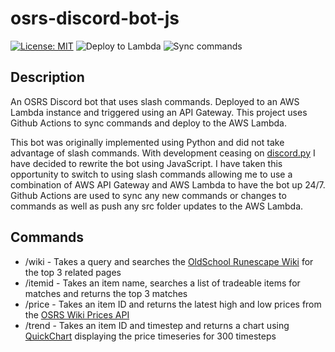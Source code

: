 # osrs-discord-bot-js
[![License: MIT](https://img.shields.io/badge/License-MIT-yellow.svg)](https://opensource.org/licenses/MIT)
![Deploy to Lambda](https://github.com/Birjot-Bala/osrs-discord-bot-js/actions/workflows/deploy.yml/badge.svg)
![Sync commands](https://github.com/Birjot-Bala/osrs-discord-bot-js/actions/workflows/sync.yml/badge.svg)

## Description
An OSRS Discord bot that uses slash commands. Deployed to an AWS Lambda instance and triggered using an API Gateway. This project uses Github Actions to sync commands and deploy to the AWS Lambda.

This bot was originally implemented using Python and did not take advantage of slash commands. With development ceasing on [discord.py](https://github.com/Rapptz/discord.py) I have decided to rewrite the bot using JavaScript. I have taken this opportunity to switch to using slash commands allowing me to use a combination of AWS API Gateway and AWS Lambda to have the bot up 24/7. Github Actions are used to sync any new commands or changes to commands as well as push any src folder updates to the AWS Lambda.

## Commands
- /wiki - Takes a query and searches the [OldSchool Runescape Wiki](https://oldschool.runescape.wiki/) for the top 3 related pages
- /itemid - Takes an item name, searches a list of tradeable items for matches and returns the top 3 matches
- /price - Takes an item ID and returns the latest high and low prices from the [OSRS Wiki Prices API](https://oldschool.runescape.wiki/w/RuneScape:Real-time_Prices) 
- /trend - Takes an item ID and timestep and returns a chart using [QuickChart](https://quickchart.io/) displaying the price timeseries for 300 timesteps

